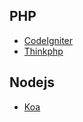 
## PHP
* [CodeIgniter](wiki/codeigniter.md)
* [Thinkphp](wiki/thinkphp.md)

## Nodejs
* [Koa](wiki/koa.md)

